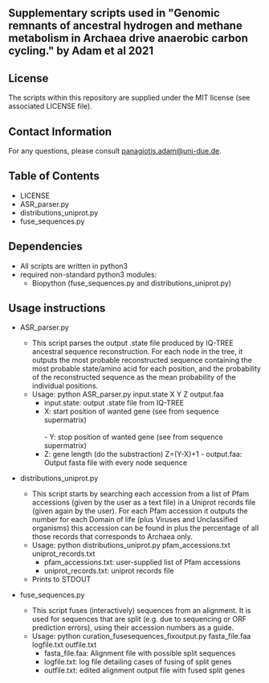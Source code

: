 ## Supplementary scripts used in "Genomic remnants of ancestral hydrogen and methane metabolism in Archaea drive anaerobic carbon cycling." by Adam et al 2021

## License

The scripts within this repository are supplied under the MIT license (see associated LICENSE file).

## Contact Information

For any questions, please consult panagiotis.adam@uni-due.de.

## Table of Contents

- LICENSE
- ASR_parser.py
- distributions_uniprot.py
- fuse_sequences.py

## Dependencies

- All scripts are written in python3
- required non-standard python3 modules: 
	- Biopython (fuse_sequences.py and distributions_uniprot.py)

## Usage instructions

- ASR_parser.py
	- This script parses the output .state file produced by IQ-TREE ancestral sequence reconstruction. For each node in the tree, it outputs the most probable reconstructed sequence containing the most probable state/amino acid for each position, and the probability of the reconstructed sequence as the mean probability of the individual positions.
	- Usage: python ASR_parser.py input.state X Y Z output.faa
		- input.state: output .state file from IQ-TREE
		- X: start position of wanted gene (see from sequence supermatrix) <br></br>
                - Y: stop position of wanted gene (see from sequence supermatrix)
		- Z: gene length (do the substraction) Z=(Y-X)+1
                - output.faa: Output fasta file with every node sequence

- distributions_uniprot.py
	- This script starts by searching each accession from a list of Pfam accessions (given by the user as a text file) in a Uniprot records file (given again by the user). For each Pfam accession it outputs the number for each Domain of life (plus Viruses and Unclassified organisms) this accession can be found in plus the percentage of all those records that corresponds to Archaea only.
	- Usage: python distributions_uniprot.py pfam_accessions.txt uniprot_records.txt
		- pfam_accessions.txt: user-supplied list of Pfam accessions
		- uniprot_records.txt: uniprot records file 
	- Prints to STDOUT

- fuse_sequences.py
	- This script fuses (interactively) sequences from an alignment. It is used for sequences that are split (e.g. due to sequencing or ORF prediction errors), using their accession numbers as a guide.
	- Usage: python curation_fusesequences_fixoutput.py fasta_file.faa logfile.txt outfile.txt
		- fasta_file.faa: Alignment file with possible split sequences 
		- logfile.txt: log file detailing cases of fusing of split genes
		- outfile.txt: edited alignment output file with fused split genes
